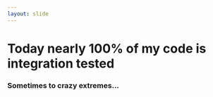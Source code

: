 ```yaml
---
layout: slide
---
```


# Today nearly 100% of my code is integration tested


### Sometimes to crazy extremes...
